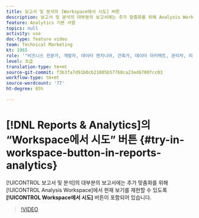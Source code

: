 ```yaml
---
title: 보고서 및 분석의 [Workspace에서 시도] 버튼
description: 보고서 및 분석의 대부분의 보고서에는 추가 맞춤화를 위해 Analysis Workspace에서 현재 보기를 재현할 수 있도록 [Workspace에서 시도] 버튼이 포함되어 있습니다.
feature: Analytics 기본 사항
topics: null
activity: use
doc-type: feature video
team: Technical Marketing
kt: 1965
role: '"비즈니스 전문가, 개발자, 데이터 엔지니어, 건축가, 데이터 아키텍트, 관리자, 리더"'
level: 초급
translation-type: tm+mt
source-git-commit: f3b3fa7d91b0cb21005b57768ca23ed6700fcc03
workflow-type: tm+mt
source-wordcount: '77'
ht-degree: 85%

---
```



# [!DNL Reports & Analytics]의 “Workspace에서 시도” 버튼 {#try-in-workspace-button-in-reports-analytics}

[!UICONTROL 보고서 및 분석]의 대부분의 보고서에는 추가 맞춤화를 위해 [!UICONTROL Analysis Workspace]에서 현재 보기를 재현할 수 있도록 **[!UICONTROL Workspace에서 시도]** 버튼이 포함되어 있습니다.

>[!VIDEO](https://video.tv.adobe.com/v/23959/?quality=12)
